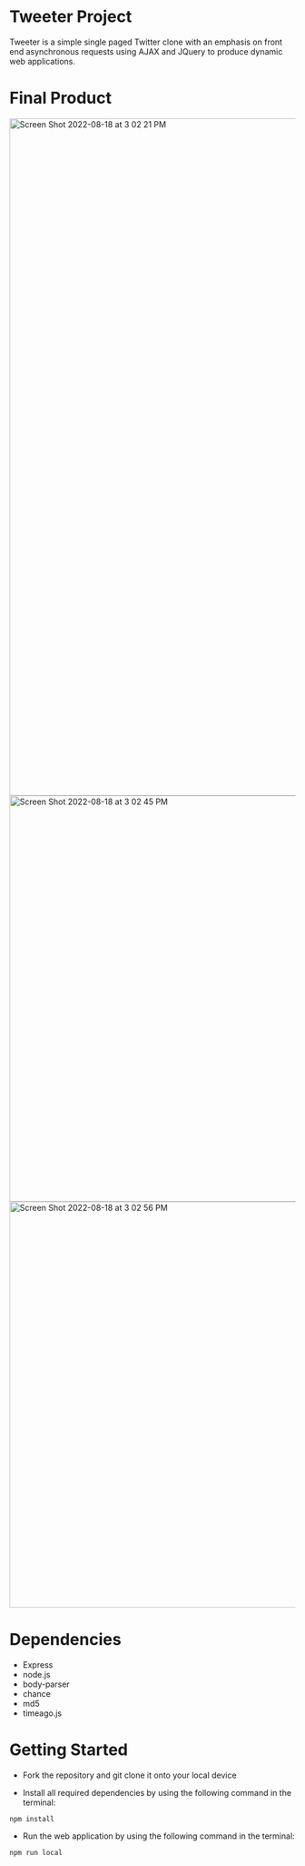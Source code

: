 # Tweeter Project

Tweeter is a simple single paged Twitter clone with an emphasis on front end asynchronous requests using AJAX and JQuery to produce dynamic web applications.

# Final Product
<img width="1191" alt="Screen Shot 2022-08-18 at 3 02 21 PM" src="https://user-images.githubusercontent.com/55267263/185474615-73158144-f447-4d08-bb8b-26901ef709a5.png">

<img width="714" alt="Screen Shot 2022-08-18 at 3 02 45 PM" src="https://user-images.githubusercontent.com/55267263/185474625-432bcb6d-5847-4549-b7dc-a9f3290f33cf.png">

<img width="714" alt="Screen Shot 2022-08-18 at 3 02 56 PM" src="https://user-images.githubusercontent.com/55267263/185474638-40804437-1605-4e28-b0e6-2a125f8f2718.png">

# Dependencies
- Express
- node.js
- body-parser
- chance
- md5
- timeago.js

# Getting Started

- Fork the repository and git clone it onto your local device

- Install all required dependencies by using the following command in the terminal:

```
npm install
```

- Run the web application by using the following command in the terminal:

```
npm run local
```



